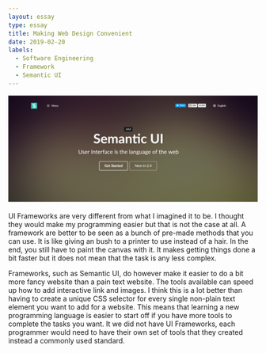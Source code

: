 ```yaml
---
layout: essay
type: essay
title: Making Web Design Convenient
date: 2019-02-20
labels:
  - Software Engineering
  - Framework
  - Semantic UI
---
```


<img class="ui medium center floated rounded image" src="/images/semantic_ui_main.PNG">

UI Frameworks are very different from what I imagined it to be. I thought they would make my programming easier but that is not the case at all. A framework are better to be seen as a bunch of pre-made methods that you can use. It is like giving an bush to a printer to use instead of a hair. In the end, you still have to paint the canvas with it. It makes getting things done a bit faster but it does not mean that the task is any less complex. 

Frameworks, such as Semantic UI, do however make it easier to do a bit more fancy website than a pain text website. The tools available can speed up how to add interactive link and images. I think this is a lot better than having to create a unique CSS selector for every single non-plain text element you want to add for a website. This means that learning a new programming language is easier to start off if you have more tools to complete the tasks you want. It we did not have UI Frameworks, each programmer would need to have their own set of tools that they created instead a commonly used standard.
